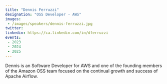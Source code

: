 ```yaml
---
title: "Dennis Ferruzzi"
designation: "OSS Developer - AWS"
images:
 - /images/speakers/dennis-ferruzzi.jpg
twitter: 
linkedin: https://ca.linkedin.com/in/dferruzzi
events:
 - 2023
 - 2024
 - 2025
---
```


Dennis is an Software Developer for AWS and one of the founding members of the Amazon OSS team focused on the continual growth and success of Apache Airflow.